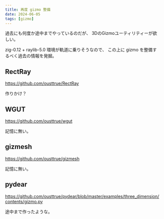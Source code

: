 ```yaml
---
title: 再度 gizmo 整備
date: 2024-06-05
tags: [gizmo]
---
```


過去にも何度か途中までやっているのだが、
3DのGizmoユーティリティーが欲しい。

zig-0.12 + raylib-5.0 環境が軌道に乗りそうなので、
この上に gizmo を整備するべく過去の情報を発掘。

## RectRay

https://github.com/ousttrue/RectRay

作りかけ？

## WGUT

https://github.com/ousttrue/wgut

記憶に無い。

## gizmesh

https://github.com/ousttrue/gizmesh

記憶に無い。

## pydear

https://github.com/ousttrue/pydear/blob/master/examples/three_dimension/contents/gizmo.py

途中まで作ったような。

